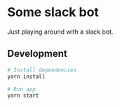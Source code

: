 # Some slack bot

Just playing around with a slack bot.

## Development

```bash
# Install dependencies
yarn install

# Run app
yarn start
```
